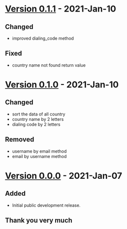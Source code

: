 # [Version 0.1.1](https://github.com/imithu/UM/releases/tag/v0.1.1) - 2021-Jan-10
## Changed
- improved dialing_code method
## Fixed
- country name not found return value




# [Version 0.1.0](https://github.com/imithu/UM/releases/tag/v0.1.0) - 2021-Jan-10
## Changed
- sort the data of all country
- country name by 2 letters
- dialing code by 2 letters
## Removed
- username by email method
- email by username method




# [Version 0.0.0](https://github.com/imithu/UM/releases/tag/v0.0.0) - 2021-Jan-07
## Added
- Initial public development release.


## Thank you very much